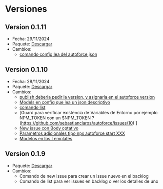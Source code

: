 # Versiones

## Version 0.1.11
- Fecha: 29/11/2024
- Paquete: [Descargar](https://www.npmjs.com/package/autoforce/v/0.1.11)
- Cambios:
    * [comando config lea del autoforce.json](https://github.com/sebastianclaros/autoforce/issues/4)

## Version 0.1.10
- Fecha: 28/11/2024
- Paquete: [Descargar](https://www.npmjs.com/package/autoforce/v/0.1.10)
- Cambios:
    * [publish deberia pedir la version, y asignarla en el autoforce version](https://github.com/sebastianclaros/autoforce/issues/12)
    * [Models en config que lea un json descriptivo](https://github.com/sebastianclaros/autoforce/issues/9)
    * [comando list](https://github.com/sebastianclaros/autoforce/issues/1)
    * [Guard para verificar existencia de Variables de Entorno por ejemplo NPM_TOKEN con un $NPM_TOKEN ?
    (https://github.com/sebastianclaros/autoforce/issues/10)
    ]
    * [New issue con Body optativo](https://github.com/sebastianclaros/autoforce/issues/3)
    * [Parametros adicionales tipo npx autoforce start XXX](https://github.com/sebastianclaros/autoforce/issues/5)
    * [Modelos en los Templates](https://github.com/sebastianclaros/autoforce/issues/8)


## Version 0.1.9

- Paquete: [Descargar](https://www.npmjs.com/package/autoforce/v/0.1.9)
- Cambios:
    * Comando de new issue para crear un issue nuevo en el backlog
    * Comando de list para ver issues en backlog o ver los detalles de uno
